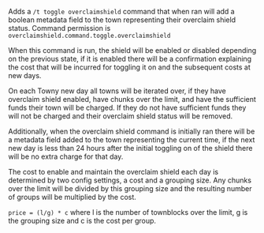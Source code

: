 Adds a `/t toggle overclaimshield` command that when ran will add a boolean metadata field to the town representing their overclaim shield status. Command permission is `overclaimshield.command.toggle.overclaimshield`

When this command is run, the shield will be enabled or disabled depending on the previous state, if it is enabled there will be a confirmation explaining the cost that will be incurred for toggling it on and the subsequent costs at new days.

On each Towny new day all towns will be iterated over, if they have overclaim shield enabled, have chunks over the limit, and have the sufficient funds their town will be charged. If they do not have sufficient funds they will not be charged and their overclaim shield status will be removed.

Additionally, when the overclaim shield command is initially ran there will be a metadata field added to the town representing the current time, if the next new day is less than 24 hours after the initial toggling on of the shield there will be no extra charge for that day.

The cost to enable and maintain the overclaim shield each day is determined by two config settings, a cost and a grouping size. Any chunks over the limit will be divided by this grouping size and the resulting number of groups will be multiplied by the cost.

`price = (l/g) * c` where l is the number of townblocks over the limit, g is the grouping size and c is the cost per group.